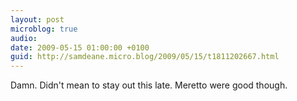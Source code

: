 ```yaml
---
layout: post
microblog: true
audio: 
date: 2009-05-15 01:00:00 +0100
guid: http://samdeane.micro.blog/2009/05/15/t1811202667.html
---
```

Damn. Didn't mean to stay out this late. Meretto were good though.
